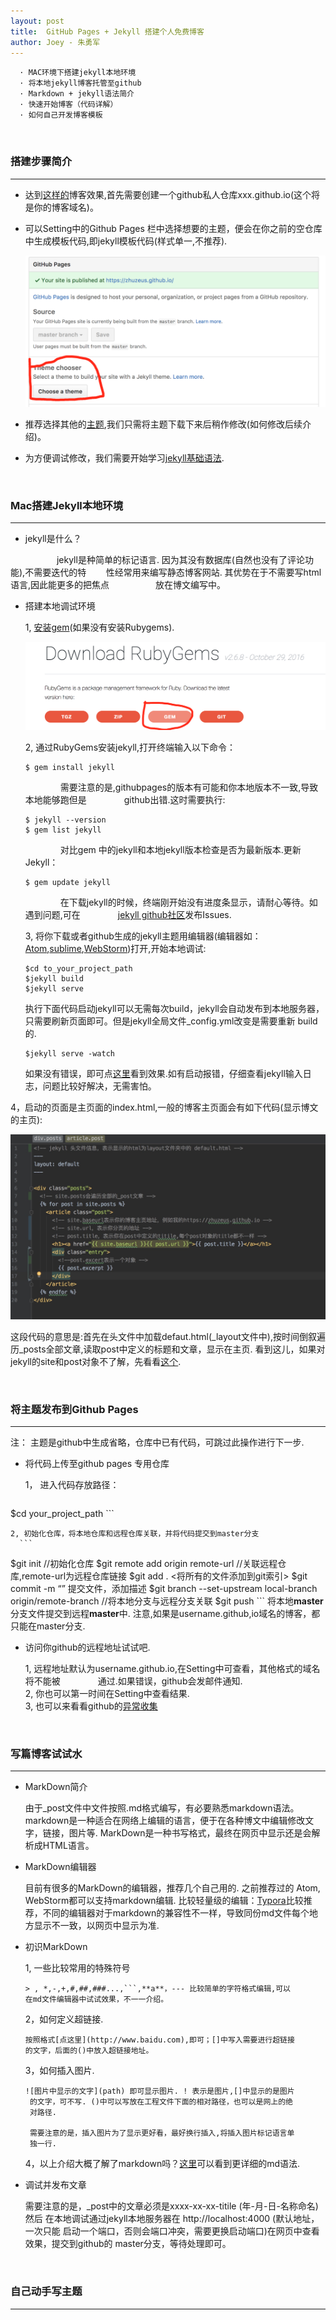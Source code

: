 ```yaml
---
layout: post
title:  GitHub Pages + Jekyll 搭建个人免费博客
author: Joey - 朱勇军
---
```


```
  · MAC环境下搭建jekyll本地环境
  · 将本地jekyll博客托管至github
  · Markdown + jekyll语法简介
  · 快速开始博客（代码详解）
  · 如何自己开发博客模板
```


&emsp;&emsp;&emsp;&emsp;
### 搭建步骤简介
 ------
 + 达到[这样的](https://zhuzeus.github.io)博客效果,首先需要创建一个github私人仓库xxx.github.io(这个将是你的博客域名)。
 
 + 可以Setting中的Github Pages 栏中选择想要的主题，便会在你之前的空仓库中生成模板代码,即jekyll模板代码(样式单一,不推荐).
 
   ![theme](/images/choose_theme.png)
   
 + 推荐选择其他的[主题](http://jekyllthemes.org/),我们只需将主题下载下来后稍作修改(如何修改后续介绍)。
 
 + 为方便调试修改，我们需要开始学习[jekyll基础语法](http://jekyllcn.com/docs/installation/ "jekyll中文网").
 
&emsp;&emsp;&emsp;&emsp;
### Mac搭建Jekyll本地环境
 ------
 * jekyll是什么？

​     &emsp;&emsp;&emsp;&emsp;&emsp;jekyll是种简单的标记语言. 因为其没有数据库(自然也没有了评论功能),不需要迭代的特&#160; &#160; &#160; &#160;&#160;性经常用来编写静态博客网站. 其优势在于不需要写html语言,因此能更多的把焦点 &emsp;&emsp;&emsp;&emsp;&emsp;放在博文编写中。
 
 * 搭建本地调试环境
   
   1, [安装gem](https://rubygems.org/pages/download#formats)(如果没有安装Rubygems).
   
     ![theme](/images/rubygems.png)
   
   2, 通过RubyGems安装jekyll,打开终端输入以下命令：
   
      ```
   $ gem install jekyll
      ```
      &emsp;&emsp;&emsp;&emsp;需要注意的是,githubpages的版本有可能和你本地版本不一致,导致本地能够跑但是 &emsp;&emsp;&emsp;&emsp;github出错.这时需要执行:
      ```
   $ jekyll --version
   $ gem list jekyll
      ```
      &emsp;&emsp;&emsp;&emsp;对比gem 中的jekyll和本地jekyll版本检查是否为最新版本.更新Jekyll：
      ```
   $ gem update jekyll
      ```  
      &emsp;&emsp;&emsp;&emsp;在下载jekyll的时候，终端刚开始没有进度条显示，请耐心等待。如遇到问题,可在&emsp;&emsp;&emsp;&emsp;  [jekyll github社区](https://github.com/jekyll/jekyll/issues/new)发布Issues.
      
   3, 将你下载或者github生成的jekyll主题用编辑器(编辑器如：[Atom](https://atom.io/),[sublime](http://www.sublimetext.com/),[WebStorm](http://www.jetbrains.com/webstorm/))打开,开始本地调试:
      ```
    $cd to_your_project_path
    $jekyll build
    $jekyll serve
      ```
    执行下面代码启动jekyll可以无需每次build，jekyll会自动发布到本地服务器，只需要刷新页面即可。但是jekyll全局文件_config.yml改变是需要重新 build的.
      ```
    $jekyll serve -watch
      ```     
   如果没有错误，即可点[这里](http://localhost:4000)看到效果.如有启动报错，仔细查看jekyll输入日志，问题比较好解决，无需害怕。
      
  4，启动的页面是主页面的index.html,一般的博客主页面会有如下代码(显示博文的主页):
     
   ![theme](/images/code.png)
     
   这段代码的意思是:首先在头文件中加载defaut.html(_layout文件中),按时间倒叙遍历_posts全部文章,读取post中定义的标题和文章，显示在主页. 看到这儿，如果对jekyll的site和post对象不了解，先看看[这个](http://jekyllcn.com/docs/variables/).
   
   
  &emsp;&emsp;&emsp;&emsp;
### 将主题发布到Github Pages
   ------
   注： 主题是github中生成省略，仓库中已有代码，可跳过此操作进行下一步.
  
  * 将代码上传至github pages 专用仓库
  
    1， 进入代码存放路径：
     ```
  $cd your_project_path
     ``` 
   
    2, 初始化仓库，将本地仓库和远程仓库关联，并将代码提交到master分支
      ```
  $git init //初始化仓库
  $git remote add origin remote-url //关联远程仓库,remote-url为远程仓库链接
  $git add . <将所有的文件添加到git索引>
  $git commit -m “” 提交文件，添加描述
  $git branch --set-upstream local-branch origin/remote-branch //将本地分支与远程分支关联
  $git push
      ```
   将本地**master**分支文件提交到远程**master**中. 注意,如果是username.github,io域名的博客，都只能在master分支.
  
  * 访问你github的远程地址试试吧.
   
    1, 远程地址默认为username.github.io,在Setting中可查看，其他格式的域名将不能被 &emsp;&emsp;&emsp;&emsp;通过.如果错误，github会发邮件通知.<br>
    2, 你也可以第一时间在Setting中查看结果.<br>
    3, 也可以来看看github的[异常收集](https://help.github.com/articles/troubleshooting-github-pages-builds/)
    
   &emsp;&emsp;&emsp;&emsp;
### 写篇博客试试水
  ------   
   * MarkDown简介
     
      由于_post文件中文件按照.md格式编写，有必要熟悉markdown语法。markdown是一种适合在网络上编辑的语言，便于在各种博文中编辑修改文字，链接，图片等. MarkDown是一种书写格式，最终在网页中显示还是会解析成HTML语言。
     
   * MarkDown编辑器
     
     目前有很多的MarkDown的编辑器，推荐几个自己用的. 之前推荐过的 Atom, WebStorm都可以支持markdown编辑. 比较轻量级的编辑：[Typora](http://www.typora.io/)比较推荐，不同的编辑器对于markdown的兼容性不一样，导致同份md文件每个地方显示不一致，以网页中显示为准.
     
   * 初识MarkDown
     
      1, 一些比较常用的特殊符号
       
         > , *,-,+,#,##,###...,```,**a**，--- 比较简单的字符格式编辑,可以
         在md文件编辑器中试试效果，不一一介绍。
       
      2，如何定义超链接.
        
         按照格式[点这里](http://www.baidu.com),即可；[]中写入需要进行超链接
         的文字，后面的()中放入超链接地址。
        
      3，如何插入图片.
         
         ![图片中显示的文字](path) 即可显示图片. ! 表示是图片,[]中显示的是图片
          的文字，可不写. ()中可以写放在工程文件下面的相对路径，也可以是网上的绝
          对路径.
         
          需要注意的是，插入图片为了显示更好看，最好换行插入,将插入图片标记语言单
          独一行.
       
      4，以上介绍大概了解了markdown吗？[这里](http://www.appinn.com/markdown/#blockquote)可以看到更详细的md语法.  
   
   
   * 调试并发布文章
        
       需要注意的是，_post中的文章必须是xxxx-xx-xx-titile (年-月-日-名称命名) 然后
       在本地调试通过jekyll本地服务器在 http://localhost:4000 (默认地址，一次只能
       启动一个端口，否则会端口冲突，需要更换启动端口)在网页中查看效果，提交到github的
       master分支，等待处理即可。
         
      &emsp;&emsp;&emsp;&emsp;
### 自己动手写主题
  ------     
      
    